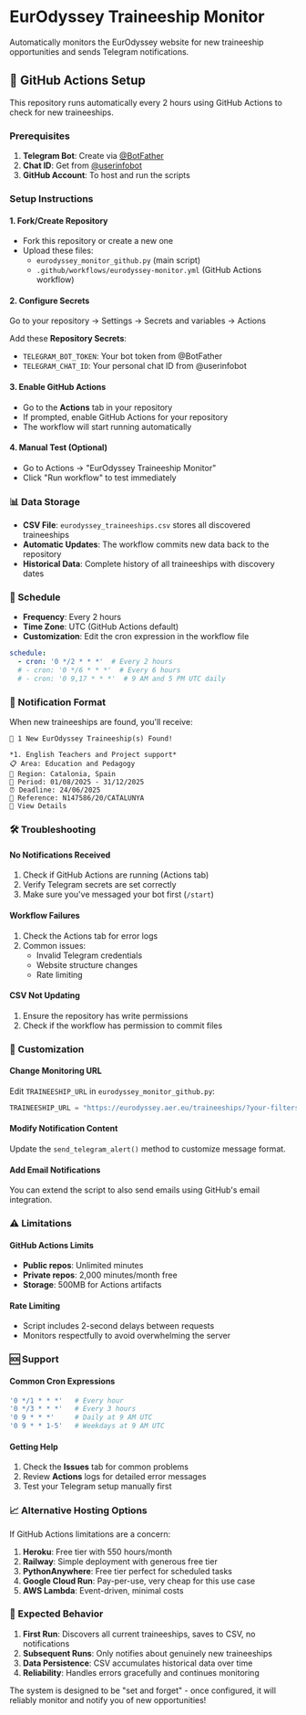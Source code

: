 # EurOdyssey Traineeship Monitor

Automatically monitors the EurOdyssey website for new traineeship opportunities and sends Telegram notifications.

## 🚀 GitHub Actions Setup

This repository runs automatically every 2 hours using GitHub Actions to check for new traineeships.

### Prerequisites

1. **Telegram Bot**: Create via [@BotFather](https://t.me/BotFather)
2. **Chat ID**: Get from [@userinfobot](https://t.me/userinfobot)
3. **GitHub Account**: To host and run the scripts

### Setup Instructions

#### 1. Fork/Create Repository
- Fork this repository or create a new one
- Upload these files:
  - `eurodyssey_monitor_github.py` (main script)
  - `.github/workflows/eurodyssey-monitor.yml` (GitHub Actions workflow)

#### 2. Configure Secrets
Go to your repository → Settings → Secrets and variables → Actions

Add these **Repository Secrets**:
- `TELEGRAM_BOT_TOKEN`: Your bot token from @BotFather
- `TELEGRAM_CHAT_ID`: Your personal chat ID from @userinfobot

#### 3. Enable GitHub Actions
- Go to the **Actions** tab in your repository
- If prompted, enable GitHub Actions for your repository
- The workflow will start running automatically

#### 4. Manual Test (Optional)
- Go to Actions → "EurOdyssey Traineeship Monitor"
- Click "Run workflow" to test immediately

### 📊 Data Storage

- **CSV File**: `eurodyssey_traineeships.csv` stores all discovered traineeships
- **Automatic Updates**: The workflow commits new data back to the repository
- **Historical Data**: Complete history of all traineeships with discovery dates

### 🔄 Schedule

- **Frequency**: Every 2 hours
- **Time Zone**: UTC (GitHub Actions default)
- **Customization**: Edit the cron expression in the workflow file

```yaml
schedule:
  - cron: '0 */2 * * *'  # Every 2 hours
  # - cron: '0 */6 * * *'  # Every 6 hours
  # - cron: '0 9,17 * * *'  # 9 AM and 5 PM UTC daily
```

### 📱 Notification Format

When new traineeships are found, you'll receive:

```
🚨 1 New EurOdyssey Traineeship(s) Found!

*1. English Teachers and Project support*
📋 Area: Education and Pedagogy  
📍 Region: Catalonia, Spain
📅 Period: 01/08/2025 - 31/12/2025
⏰ Deadline: 24/06/2025
🔢 Reference: N147586/20/CATALUNYA
🔗 View Details
```

### 🛠️ Troubleshooting

#### No Notifications Received
1. Check if GitHub Actions are running (Actions tab)
2. Verify Telegram secrets are set correctly
3. Make sure you've messaged your bot first (`/start`)

#### Workflow Failures
1. Check the Actions tab for error logs
2. Common issues:
   - Invalid Telegram credentials
   - Website structure changes
   - Rate limiting

#### CSV Not Updating
1. Ensure the repository has write permissions
2. Check if the workflow has permission to commit files

### 🔧 Customization

#### Change Monitoring URL
Edit `TRAINEESHIP_URL` in `eurodyssey_monitor_github.py`:

```python
TRAINEESHIP_URL = "https://eurodyssey.aer.eu/traineeships/?your-filters-here"
```

#### Modify Notification Content
Update the `send_telegram_alert()` method to customize message format.

#### Add Email Notifications
You can extend the script to also send emails using GitHub's email integration.

### ⚠️ Limitations

#### GitHub Actions Limits
- **Public repos**: Unlimited minutes
- **Private repos**: 2,000 minutes/month free
- **Storage**: 500MB for Actions artifacts

#### Rate Limiting
- Script includes 2-second delays between requests
- Monitors respectfully to avoid overwhelming the server

### 🆘 Support

#### Common Cron Expressions
```yaml
'0 */1 * * *'   # Every hour
'0 */3 * * *'   # Every 3 hours  
'0 9 * * *'     # Daily at 9 AM UTC
'0 9 * * 1-5'   # Weekdays at 9 AM UTC
```

#### Getting Help
1. Check the **Issues** tab for common problems
2. Review **Actions** logs for detailed error messages
3. Test your Telegram setup manually first

### 📈 Alternative Hosting Options

If GitHub Actions limitations are a concern:

1. **Heroku**: Free tier with 550 hours/month
2. **Railway**: Simple deployment with generous free tier
3. **PythonAnywhere**: Free tier perfect for scheduled tasks
4. **Google Cloud Run**: Pay-per-use, very cheap for this use case
5. **AWS Lambda**: Event-driven, minimal costs

### 🎯 Expected Behavior

1. **First Run**: Discovers all current traineeships, saves to CSV, no notifications
2. **Subsequent Runs**: Only notifies about genuinely new traineeships
3. **Data Persistence**: CSV accumulates historical data over time
4. **Reliability**: Handles errors gracefully and continues monitoring

The system is designed to be "set and forget" - once configured, it will reliably monitor and notify you of new opportunities!
